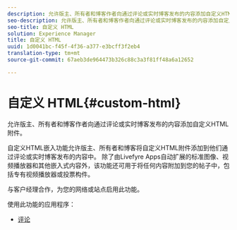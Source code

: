 ```yaml
---
description: 允许版主、所有者和博客作者向通过评论或实时博客发布的内容添加自定义HTML附件。
seo-description: 允许版主、所有者和博客作者向通过评论或实时博客发布的内容添加自定义HTML附件。
seo-title: 自定义 HTML
solution: Experience Manager
title: 自定义 HTML
uuid: 1d0041bc-f45f-4f36-a377-e3bcff3f2eb4
translation-type: tm+mt
source-git-commit: 67aeb3de964473b326c88c3a3f81ff48a6a12652

---
```



# 自定义 HTML{#custom-html}

允许版主、所有者和博客作者向通过评论或实时博客发布的内容添加自定义HTML附件。

自定义HTML嵌入功能允许版主、所有者和博客将自定义HTML附件添加到他们通过评论或实时博客发布的内容中。 除了由Livefyre Apps自动扩展的标准图像、视频播放器和其他嵌入式内容外，该功能还可用于将任何内容附加到您的帖子中，包括专有视频播放器或投票构件。

与客户经理合作，为您的网络或站点启用此功能。

使用此功能的应用程序：

* [评论](/help/using/c-about-apps/c-comments/c-comments.md)

